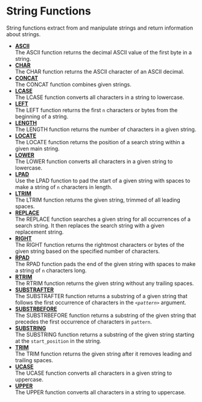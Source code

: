 <!-- loio9b84e119f17b4ff5a3852cf6b132729b -->

# String Functions

String functions extract from and manipulate strings and return information about strings.

-   **[ASCII](ascii-cd7002f.md "The ASCII function returns the decimal ASCII value of the first byte in a string.")**  
The ASCII function returns the decimal ASCII value of the first byte in a string.
-   **[CHAR](char-920c43a.md "The CHAR function returns the ASCII character of an ASCII decimal. ")**  
The CHAR function returns the ASCII character of an ASCII decimal.
-   **[CONCAT](concat-2a8465c.md "The CONCAT function combines given strings. ")**  
The CONCAT function combines given strings.
-   **[LCASE](lcase-b4e5152.md "The LCASE function converts all characters in a string to lowercase.")**  
The LCASE function converts all characters in a string to lowercase.
-   **[LEFT](left-bd4523a.md "The LEFT function returns the first n characters or bytes from the beginning of a string.")**  
The LEFT function returns the first `n` characters or bytes from the beginning of a string.
-   **[LENGTH](length-c8a6fc5.md "The LENGTH function returns the number of characters in a given string.")**  
The LENGTH function returns the number of characters in a given string.
-   **[LOCATE](locate-61b79b3.md "The LOCATE function returns the position of a search string within a given main string.")**  
The LOCATE function returns the position of a search string within a given main string.
-   **[LOWER](lower-16a77d3.md "The LOWER function converts all characters in a given string to lowercase.")**  
The LOWER function converts all characters in a given string to lowercase.
-   **[LPAD](lpad-b5a8a60.md "Use the LPAD function to pad the start of a given string with spaces to make a string of n characters in length. ")**  
Use the LPAD function to pad the start of a given string with spaces to make a string of `n` characters in length.
-   **[LTRIM](ltrim-7049221.md "The LTRIM function returns the given string, trimmed of all leading spaces. ")**  
The LTRIM function returns the given string, trimmed of all leading spaces.
-   **[REPLACE](replace-d9cc501.md "The REPLACE function searches a given string for all occurrences of a search string. It then replaces the search string with a given
		replacement string. ")**  
The REPLACE function searches a given string for all occurrences of a search string. It then replaces the search string with a given replacement string.
-   **[RIGHT](right-27ac4e4.md "The RIGHT function returns the rightmost characters or bytes of the given string based on the specified number of characters. ")**  
The RIGHT function returns the rightmost characters or bytes of the given string based on the specified number of characters.
-   **[RPAD](rpad-5754920.md "The RPAD function pads the end of the given string with spaces to make a string of n characters long. ")**  
The RPAD function pads the end of the given string with spaces to make a string of `n` characters long.
-   **[RTRIM](rtrim-455791a.md "The RTRIM function returns the given string without any trailing spaces. ")**  
The RTRIM function returns the given string without any trailing spaces.
-   **[SUBSTRAFTER](substrafter-573f066.md "The SUBSTRAFTER function returns a substring of a given string that follows the first occurrence of characters in the
				pattern argument. ")**  
The SUBSTRAFTER function returns a substring of a given string that follows the first occurrence of characters in the <code><i class="varname">&lt;pattern&gt;</i></code> argument.
-   **[SUBSTRBEFORE](substrbefore-351e0de.md "The SUBSTRBEFORE function returns a substring of the given string that precedes the first occurrence of characters in
			pattern. ")**  
The SUBSTRBEFORE function returns a substring of the given string that precedes the first occurrence of characters in `pattern`.
-   **[SUBSTRING](substring-75bf127.md "The SUBSTRING function returns a substring of the given string starting at the start_position in the string. ")**  
The SUBSTRING function returns a substring of the given string starting at the `start_position` in the string.
-   **[TRIM](trim-f15018e.md "The TRIM function returns the given string after it removes leading and trailing spaces. ")**  
The TRIM function returns the given string after it removes leading and trailing spaces.
-   **[UCASE](ucase-7efd7be.md "The UCASE function converts all characters in a given string to uppercase. ")**  
The UCASE function converts all characters in a given string to uppercase.
-   **[UPPER](upper-1457a58.md "The UPPER function converts all characters in a string to uppercase. ")**  
The UPPER function converts all characters in a string to uppercase.

